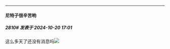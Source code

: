 ﻿
*****

####  尼特子很辛苦哟  
##### 2810#       发表于 2024-10-20 17:01

这么多天了还没有消息吗<img src="https://static.saraba1st.com/image/smiley/face2017/001.png" referrerpolicy="no-referrer">

